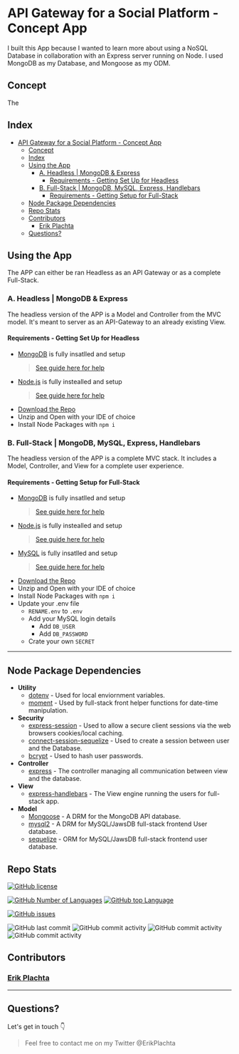 # API Gateway for a Social Platform - Concept App

I built this App because I wanted to learn more about using a NoSQL Database in
collaboration with an Express server running on Node. I used MongoDB as my
Database, and Mongoose as my ODM.

## Concept

The

## Index

- [API Gateway for a Social Platform - Concept App](#api-gateway-for-a-social-platform---concept-app)
  - [Concept](#concept)
  - [Index](#index)
  - [Using the App](#using-the-app)
    - [A. Headless   | MongoDB & Express](#a-headless----mongodb--express)
      - [Requirements - Getting Set Up for Headless](#requirements---getting-set-up-for-headless)
    - [B. Full-Stack | MongoDB, MySQL, Express, Handlebars](#b-full-stack--mongodb-mysql-express-handlebars)
      - [Requirements - Getting Setup for Full-Stack](#requirements---getting-setup-for-full-stack)
  - [Node Package Dependencies](#node-package-dependencies)
  - [Repo Stats](#repo-stats)
  - [Contributors](#contributors)
    - [Erik Plachta](#erik-plachta)
  - [Questions?](#questions)

## Using the App

The APP can either be ran Headless as an API Gateway or as a complete Full-Stack.

### A. Headless   | MongoDB & Express

The headless version of the APP is a Model and Controller from the MVC model. It's
meant to server as an API-Gateway to an already existing View.

#### Requirements - Getting Set Up for Headless

- [MongoDB](mongodb.com/try/download/community) is fully insatlled and setup
  > [See guide here for help](https://coding-boot-camp.github.io/full-stack/mongodb/how-to-install-mongodb)
- [Node.js](https://nodejs.dev/download) is fully instealled and setup
  > [See guide here for help](https://coding-boot-camp.github.io/full-stack/nodejs/how-to-install-nodejs)
- [Download the Repo](https://github.com/ErikPlachta/api-gateway-express-mongodb/archive/refs/heads/main.zip)
- Unzip and Open with your IDE of choice
- Install Node Packages with `npm i`

### B. Full-Stack | MongoDB, MySQL, Express, Handlebars
  
The headless version of the APP is a complete MVC stack. It includes a Model,
Controller, and View for a complete user experience.

#### Requirements - Getting Setup for Full-Stack

- [MongoDB](mongodb.com/try/download/community) is fully insatlled and setup
  > [See guide here for help](https://coding-boot-camp.github.io/full-stack/mongodb/how-to-install-mongodb)
- [Node.js](https://nodejs.dev/download) is fully instealled and setup
  > [See guide here for help](https://coding-boot-camp.github.io/full-stack/nodejs/how-to-install-nodejs)
- [MySQL](https://dev.mysql.com/downloads/mysql/) is fully insatlled and setup
  > [See guide here for help](https://coding-boot-camp.github.io/full-stack/mysql/mysql-installation-guide)
- [Download the Repo](https://github.com/ErikPlachta/api-gateway-express-mongodb/archive/refs/heads/main.zip)
- Unzip and Open with your IDE of choice
- Install Node Packages with `npm i`
- Update your .env file
  - `RENAME.env` to `.env`
  - Add your MySQL login details
    - Add `DB_USER`
    - Add `DB_PASSWORD`
  - Crate your own `SECRET`

---

## Node Package Dependencies

- **Utility**
  - [dotenv](https://www.npmjs.com/package/dotenv) - Used for local enviornment variables.
  - [moment]([#moment](https://www.npmjs.com/package/moment)) - Used by full-stack front helper functions for date-time manipulation.
- **Security**
  - [express-session](https://www.npmjs.com/package/express-session) - Used to allow a secure client sessions via the web browsers cookies/local caching.
  - [connect-session-sequelize](https://www.npmjs.com/package/connect-session-sequelize) - Used to create a session between user and the Database.
  - [bcrypt](https://www.npmjs.com/package/bcrypt) - Used to hash user passwords.
- **Controller**
  - [express](https://www.npmjs.com/package/express) - The controller managing all communication between view and the database.
- **View**
  - [express-handlebars](https://www.npmjs.com/package/express-handlebars) - The View engine running the users for full-stack app.
- **Model**
  - [Mongoose](https://www.npmjs.com/package/mongoose) - A DRM for the MongoDB API database.
  - [mysql2](#mysql2) - A DRM for MySQL/JawsDB full-stack frontend User database.
  - [sequelize](https://www.npmjs.com/package/sequelize) - ORM for MySQL/JawsDB full-stack frontend user database.

## Repo Stats

[![GitHub license](https://img.shields.io/github/license/ErikPlachta/api-gateway-express-mongodb)](https://github.com/ErikPlachta/api-gateway-express-mongodb)

[![GitHub Number of Languages](https://img.shields.io/github/languages/count/ErikPlachta/api-gateway-express-mongodb)](https://github.com/ErikPlachta/api-gateway-express-mongodb)
[![GitHub top Language](https://img.shields.io/github/languages/top/ErikPlachta/api-gateway-express-mongodb)](https://github.com/ErikPlachta/api-gateway-express-mongodb)

[![GitHub issues](https://img.shields.io/github/issues/ErikPlachta/api-gateway-express-mongodb)](https://github.com/ErikPlachta/api-gateway-express-mongodb/issues)

![GitHub last commit](https://img.shields.io/github/last-commit/erikplachta/api-gateway-express-mongodb)
![GitHub commit activity](https://img.shields.io/github/commit-activity/w/erikplachta/api-gateway-express-mongodb)
![GitHub commit activity](https://img.shields.io/github/commit-activity/m/erikplachta/api-gateway-express-mongodb)
![GitHub commit activity](https://img.shields.io/github/commit-activity/y/erikplachta/api-gateway-express-mongodb)

## Contributors

### [Erik Plachta](https://github.com/ErikPlachta)

---

## Questions?

Let's get in touch :point_down:

> Feel free to contact me on my Twitter @ErikPlachta
